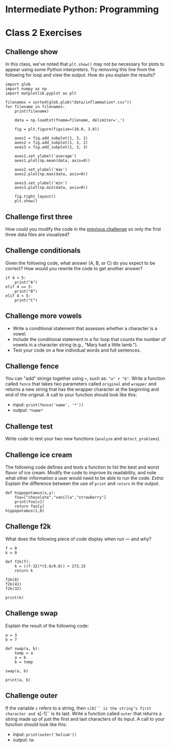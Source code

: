 # Intermediate Python: Programming
# Class 2 Exercises

## Challenge show

In this class, we've noted that `plt.show()` may not be necessary for plots to appear using some Python interpreters. Try removing this line from the following for loop and view the output. How do you explain the results?
```
import glob
import numpy as np
import matplotlib.pyplot as plt

filenames = sorted(glob.glob("data/inflammation*.csv"))
for filename in filenames:
    print(filename)

    data = np.loadtxt(fname=filename, delimiter=',')

    fig = plt.figure(figsize=(10.0, 3.0))

    axes1 = fig.add_subplot(1, 3, 1)
    axes2 = fig.add_subplot(1, 3, 2)
    axes3 = fig.add_subplot(1, 3, 3)

    axes1.set_ylabel('average')
    axes1.plot(np.mean(data, axis=0))

    axes2.set_ylabel('max')
    axes2.plot(np.max(data, axis=0))

    axes3.set_ylabel('min')
    axes3.plot(np.min(data, axis=0))

    fig.tight_layout()
    plt.show()
```

## Challenge first three

How could you modify the code in the [previous challenge](#challenge-show) so only the first three data files are visualized?

## Challenge conditionals

Given the following code, what answer (A, B, or C) do you expect to be correct? How would you rewrite the code to get another answer?

```
if 4 < 5:
    print("A")
elif 4 == 5:
    print("B")
elif 4 < 5:
    print("C")
```

## Challenge more vowels

- Write a conditional statement that assesses whether a character is a vowel.
- Include the conditional statement in a for loop that counts the number of vowels in a character string (e.g., "Mary had a little lamb.").
- Test your code on a few individual words and full sentences.

## Challenge fence

You can "add" strings together using `+`,
such as: `"a" + "b"`.
Write a function called `fence` that takes two parameters called `original` and `wrapper` and returns a new string that has the wrapper character at the beginning and end of the original. A call to your function should look like this:

- input: `print(fence('name', '*'))`
- output: `*name*`

## Challenge test

Write code to test your two new functions (`analyze` and `detect_problems`).

## Challenge ice cream

The following code defines and tests a function to list the best and worst flavor of ice cream. Modify the code to improve its readability, and note what other information a user would need to be able to run the code. *Extra:* Explain the difference between the use of `print` and `return` in the output.

```
def hippopotamus(x,y):
    foo=["chocolate","vanilla","strawberry"]
    print(foo[x])
    return foo[y]
hippopotamus(1,0)
```

## Challenge f2k

What does the following piece of code display when run — and why?
```
f = 0
k = 0

def f2k(f):
    k = ((f-32)*(5.0/9.0)) + 273.15
    return k

f2k(8)
f2k(41)
f2k(32)

print(k)
```

## Challenge swap

Explain the result of the following code:
```
a = 3
b = 7

def swap(a, b):
    temp = a
    a = b
    b = temp

swap(a, b)

print(a, b)
```

## Challenge outer

If the variable `s` refers to a string, then `s[0]`` is the string’s first character and `s[-1]`` is its last. Write a function called `outer` that returns a string made up of just the first and last characters of its input. A call to your function should look like this:

- input: `print(outer('helium'))`
- output: `hm`
